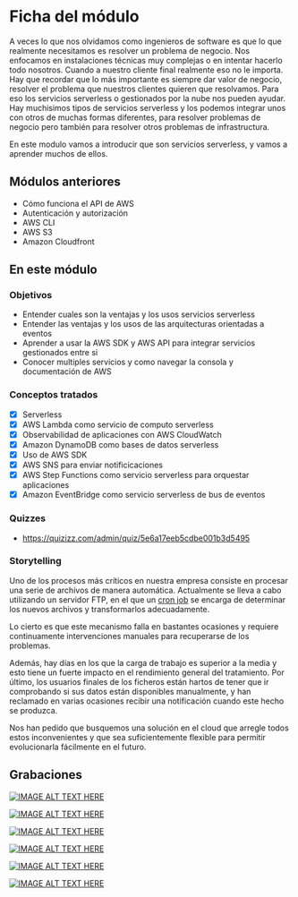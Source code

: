 # Ficha del módulo

A veces lo que nos olvidamos como ingenieros de software es que lo que realmente necesitamos es resolver un problema de negocio. Nos enfocamos en instalaciones técnicas muy complejas o en intentar hacerlo todo nosotros. Cuando a nuestro cliente final realmente eso no le importa. Hay que recordar que lo más importante es siempre dar valor de negocio, resolver el problema que nuestros clientes quieren que resolvamos. Para eso los servicios serverless o gestionados por la nube nos pueden ayudar. Hay muchisimos tipos de servicios serverless y los podemos integrar unos con otros de muchas formas diferentes, para resolver problemas de negocio pero también para resolver otros problemas de infrastructura.

En este modulo vamos a introducir que son servicios serverless, y vamos a aprender muchos de ellos.

## Módulos anteriores

- Cómo funciona el API de AWS
- Autenticación y autorización
- AWS CLI
- AWS S3
- Amazon Cloudfront

## En este módulo

### Objetivos

- Entender cuales son la ventajas y los usos servicios serverless
- Entender las ventajas y los usos de las arquitecturas orientadas a eventos
- Aprender a usar la AWS SDK y AWS API para integrar servicios gestionados entre si
- Conocer multiples servicios y como navegar la consola y documentación de AWS

### Conceptos tratados

- [x] Serverless
- [x] AWS Lambda como servicio de computo serverless
- [x] Observabilidad de aplicaciones con AWS CloudWatch
- [x] Amazon DynamoDB como bases de datos serverless
- [x] Uso de AWS SDK
- [x] AWS SNS para enviar notificicaciones
- [x] AWS Step Functions como servicio serverless para orquestar aplicaciones
- [x] Amazon EventBridge como servicio serverless de bus de eventos

### Quizzes

- https://quizizz.com/admin/quiz/5e6a17eeb5cdbe001b3d5495

### Storytelling

Uno de los procesos más críticos en nuestra empresa consiste en procesar una serie de archivos de manera automática. Actualmente se lleva a cabo utilizando un servidor FTP, en el que un [cron job](https://www.hostinger.es/tutoriales/cron-job) se encarga de determinar los nuevos archivos y transformarlos adecuadamente.

Lo cierto es que este mecanismo falla en bastantes ocasiones y requiere continuamente intervenciones manuales para recuperarse de los problemas.

Además, hay días en los que la carga de trabajo es superior a la media y esto tiene un fuerte impacto en el rendimiento general del tratamiento.
Por último, los usuarios finales de los ficheros están hartos de tener que ir comprobando si sus datos están disponibles manualmente, y han reclamado en varias ocasiones recibir una notificación cuando este hecho se produzca.

Nos han pedido que busquemos una solución en el cloud que arregle todos estos inconvenientes y que sea suficientemente flexible para permitir evolucionarla fácilmente en el futuro.

## Grabaciones

[![IMAGE ALT TEXT HERE](https://img.youtube.com/vi/7niFTyvO-rI/0.jpg)](https://www.youtube.com/watch?v=7niFTyvO-rI)

[![IMAGE ALT TEXT HERE](https://img.youtube.com/vi/LnQxPuo8C2U/0.jpg)](https://www.youtube.com/watch?v=LnQxPuo8C2U)

[![IMAGE ALT TEXT HERE](https://img.youtube.com/vi/Cqmoog00pqw/0.jpg)](https://www.youtube.com/watch?vCqmoog00pqw)

[![IMAGE ALT TEXT HERE](https://img.youtube.com/vi/BVENRTV7M9w/0.jpg)](https://www.youtube.com/watch?BVENRTV7M9w)

[![IMAGE ALT TEXT HERE](https://img.youtube.com/vi/uN4nsk2OBG4/0.jpg)](https://www.youtube.com/watch?uN4nsk2OBG4)

[![IMAGE ALT TEXT HERE](https://img.youtube.com/vi/URHvPnDsJ5s/0.jpg)](https://www.youtube.com/watch?URHvPnDsJ5s)




